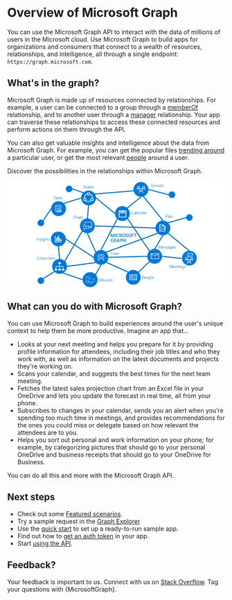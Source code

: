 # Overview of Microsoft Graph

You can use the Microsoft Graph API to interact with the data of millions of users in the Microsoft cloud. Use Microsoft Graph to build apps for organizations and consumers that connect to a wealth of resources, relationships, and intelligence, all through a single endpoint: `https://graph.microsoft.com`.

## What's in the graph?

Microsoft Graph is made up of resources connected by relationships. For example, a user can be connected to a group through a [memberOf](../api-reference/v1.0/api/user_list_memberof.md) relationship, and to another user through a [manager](../api-reference/v1.0/api/user_list_manager.md) relationship. Your app can traverse these relationships to access these connected resources and perform actions on them through the API.

You can also get valuable insights and intelligence about the data from Microsoft Graph. For example, you can get the popular files [trending around](../api-reference/beta/resources/insights_trending.md) a particular user, or get the most relevant [people](../api-reference/beta/api/user_list_people.md) around a user.

Discover the possibilities in the relationships within Microsoft Graph.

![An image showing the primary resources and relationships that are part of the graph](images/microsoft_graph.png)

## What can you do with Microsoft Graph? 

You can use Microsoft Graph to build experiences around the user's unique context to help them be more productive. Imagine an app that...

- Looks at your next meeting and helps you prepare for it by providing profile information for attendees, including their job titles and who they work with, as well as information on the latest documents and projects they're working on.
- Scans your calendar, and suggests the best times for the next team meeting.
- Fetches the latest sales projection chart from an Excel file in your OneDrive and lets you update the forecast in real time, all from your phone.
- Subscribes to changes in your calendar, sends you an alert when you’re spending too much time in meetings, and provides recommendations for the ones you could miss or delegate based on how relevant the attendees are to you.
- Helps you sort out personal and work information on your phone; for example, by categorizing pictures that should go to your personal OneDrive and business receipts that should go to your OneDrive for Business.

You can do all this and more with the Microsoft Graph API.

## Next steps

- Check out some [Featured scenarios](featured_scenarios.md).
- Try a sample request in the [Graph Explorer](https://developer.microsoft.com/graph/graph-explorer)
- Use the [quick start](https://developer.microsoft.com/graph/quick-start) to set up a ready-to-run sample app.
- Find out how to [get an auth token](auth_overview.md) in your app.
- Start [using the API](use_the_api.md).

## Feedback?

Your feedback is important to us. Connect with us on [Stack Overflow](http://stackoverflow.com/questions/tagged/office365+or+microsoftgraph). Tag your questions with {MicrosoftGraph}.

